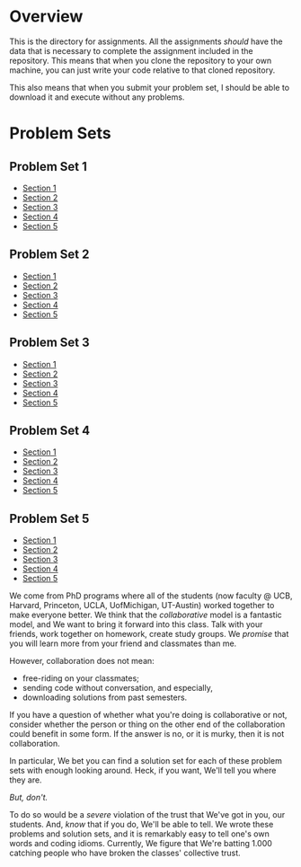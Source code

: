 

# Overview 
This is the directory for assignments. All the assignments _should_
have the data that is necessary to complete the assignment included in
the repository. This means that when you clone the repository to your
own machine, you can just write your code relative to that cloned
repository. 

This also means that when you submit your problem set, I should be
able to download it and execute without any problems.

# Problem Sets 

## Problem Set 1
- [Section 1](https://github.prod.oc.2u.com/UCB-MIDS/w241-ps1-fall2019-section1)
- [Section 2](https://github.prod.oc.2u.com/UCB-MIDS/w241-ps1-fall2019-section2)
- [Section 3](https://github.prod.oc.2u.com/UCB-MIDS/w241-ps1-fall2019-section3)
- [Section 4](https://github.prod.oc.2u.com/UCB-MIDS/w241-ps1-fall2019-section4)
- [Section 5](https://github.prod.oc.2u.com/UCB-MIDS/w241-ps1-fall2019-section5)

## Problem Set 2
- [Section 1](https://github.prod.oc.2u.com/UCB-MIDS/w241-ps2-fall2019-section1)
- [Section 2](https://github.prod.oc.2u.com/UCB-MIDS/w241-ps2-fall2019-section2)
- [Section 3](https://github.prod.oc.2u.com/UCB-MIDS/w241-ps2-fall2019-section3)
- [Section 4](https://github.prod.oc.2u.com/UCB-MIDS/w241-ps2-fall2019-section4)
- [Section 5](https://github.prod.oc.2u.com/UCB-MIDS/w241-ps2-fall2019-section5)

## Problem Set 3
- [Section 1](https://github.prod.oc.2u.com/UCB-MIDS/w241-ps3-fall2019-section1)
- [Section 2](https://github.prod.oc.2u.com/UCB-MIDS/w241-ps3-fall2019-section2)
- [Section 3](https://github.prod.oc.2u.com/UCB-MIDS/w241-ps3-fall2019-section3)
- [Section 4](https://github.prod.oc.2u.com/UCB-MIDS/w241-ps3-fall2019-section4)
- [Section 5](https://github.prod.oc.2u.com/UCB-MIDS/w241-ps3-fall2019-section5)

## Problem Set 4
- [Section 1](https://github.prod.oc.2u.com/UCB-MIDS/w241-ps4-fall2019-section1)
- [Section 2](https://github.prod.oc.2u.com/UCB-MIDS/w241-ps4-fall2019-section2)
- [Section 3](https://github.prod.oc.2u.com/UCB-MIDS/w241-ps4-fall2019-section3)
- [Section 4](https://github.prod.oc.2u.com/UCB-MIDS/w241-ps4-fall2019-section4)
- [Section 5](https://github.prod.oc.2u.com/UCB-MIDS/w241-ps4-fall2019-section5)

## Problem Set 5
- [Section 1](https://github.prod.oc.2u.com/UCB-MIDS/w241-ps5-fall2019-section1)
- [Section 2](https://github.prod.oc.2u.com/UCB-MIDS/w241-ps5-fall2019-section2)
- [Section 3](https://github.prod.oc.2u.com/UCB-MIDS/w241-ps5-fall2019-section3)
- [Section 4](https://github.prod.oc.2u.com/UCB-MIDS/w241-ps5-fall2019-section4)
- [Section 5](https://github.prod.oc.2u.com/UCB-MIDS/w241-ps5-fall2019-section5)

We come from PhD programs where all of the students (now
faculty @ UCB, Harvard, Princeton, UCLA, UofMichigan, UT-Austin)
worked together to make everyone better. We think that the
*collaborative* model  is a fantastic model, and We want to bring it
forward into this class. Talk with your friends, work together on
homework, create study groups. We _promise_ that you will learn more
from your friend and classmates than me.

However, collaboration does not mean:

- free-riding on your classmates;
- sending code without conversation, and especially, 
- downloading solutions from past semesters.

If you have a question of whether what you're doing is collaborative
or not, consider whether the person or thing on the other end of the
collaboration could benefit in some form. If the answer is no, or it
is murky, then it is not collaboration. 

In particular, We bet you can find a solution set for each of these
problem sets with enough looking around. Heck, if you want, We'll tell
you where they are.

*But, don't.*

To do so would be a _severe_ violation
of the trust that We've got in you, our students. And, _know_ that if you
do, We'll be able to tell. We wrote these problems and solution sets,
and it is remarkably easy to tell one's own words and coding
idioms. Currently, We figure that We're batting 1.000 catching people who
have broken the classes' collective trust. 
